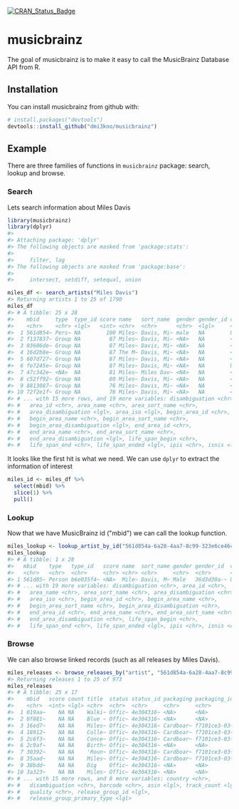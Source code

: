 
<!-- README.md is generated from README.Rmd. Please edit that file -->
[![CRAN\_Status\_Badge](http://www.r-pkg.org/badges/version/musicbrainz)](http://cran.r-project.org/package=musicbrainz)

musicbrainz
===========

The goal of musicbrainz is to make it easy to call the MusicBrainz Database API from R.

Installation
------------

You can install musicbrainz from github with:

``` r
# install.packages("devtools")
devtools::install_github("dmi3kno/musicbrainz")
```

Example
-------

There are three families of functions in `musicbrainz` package: search, lookup and browse.

### Search

Lets search information about Miles Davis

``` r
library(musicbrainz)
library(dplyr)
#> 
#> Attaching package: 'dplyr'
#> The following objects are masked from 'package:stats':
#> 
#>     filter, lag
#> The following objects are masked from 'package:base':
#> 
#>     intersect, setdiff, setequal, union

miles_df <- search_artists("Miles Davis")
#> Returning artists 1 to 25 of 1790
miles_df
#> # A tibble: 25 x 28
#>    mbid     type  type_id score name   sort_name  gender gender_id country
#>    <chr>    <chr> <lgl>   <int> <chr>  <chr>      <chr>  <lgl>     <chr>  
#>  1 561d854~ Pers~ NA        100 Miles~ Davis, Mi~ male   NA        US     
#>  2 f137837~ Group NA         87 Miles~ Davis, Mi~ <NA>   NA        <NA>   
#>  3 03606de~ Group NA         87 Miles~ Davis, Mi~ <NA>   NA        <NA>   
#>  4 16d2b8e~ Group NA         87 The M~ Davis, Mi~ <NA>   NA        <NA>   
#>  5 607d727~ Group NA         87 Miles~ Davis, Mi~ <NA>   NA        <NA>   
#>  6 fe7245e~ Group NA         87 Miles~ Davis, Mi~ <NA>   NA        US     
#>  7 47c342e~ <NA>  NA         81 Miles~ Miles Dav~ <NA>   NA        <NA>   
#>  8 c52ff92~ Group NA         80 Miles~ Davis, Mi~ <NA>   NA        <NA>   
#>  9 8813087~ Group NA         76 Miles~ Davis, Mi~ <NA>   NA        <NA>   
#> 10 72f2e1f~ Group NA         76 Miles~ Davis, Mi~ <NA>   NA        <NA>   
#> # ... with 15 more rows, and 19 more variables: disambiguation <chr>,
#> #   area_id <chr>, area_name <chr>, area_sort_name <chr>,
#> #   area_disambiguation <lgl>, area_iso <lgl>, begin_area_id <chr>,
#> #   begin_area_name <chr>, begin_area_sort_name <chr>,
#> #   begin_area_disambiguation <lgl>, end_area_id <chr>,
#> #   end_area_name <chr>, end_area_sort_name <chr>,
#> #   end_area_disambiguation <lgl>, life_span_begin <chr>,
#> #   life_span_end <chr>, life_span_ended <lgl>, ipis <chr>, isnis <lgl>
```

It looks like the first hit is what we need. We can use `dplyr` to extract the information of interest

``` r
miles_id <- miles_df %>% 
  select(mbid) %>%
  slice(1) %>% 
  pull()
```

### Lookup

Now that we have MusicBrainz id ("mbid") we can call the lookup function.

``` r
miles_lookup <- lookup_artist_by_id("561d854a-6a28-4aa7-8c99-323e6ce46c2a")
miles_lookup
#> # A tibble: 1 x 28
#>   mbid    type   type_id   score name  sort_name gender gender_id  country
#>   <chr>   <chr>  <chr>     <chr> <chr> <chr>     <chr>  <chr>      <chr>  
#> 1 561d85~ Person b6e035f4~ <NA>  Mile~ Davis, M~ Male   36d3d30a-~ US     
#> # ... with 19 more variables: disambiguation <chr>, area_id <chr>,
#> #   area_name <chr>, area_sort_name <chr>, area_disambiguation <chr>,
#> #   area_iso <chr>, begin_area_id <chr>, begin_area_name <chr>,
#> #   begin_area_sort_name <chr>, begin_area_disambiguation <chr>,
#> #   end_area_id <chr>, end_area_name <chr>, end_area_sort_name <chr>,
#> #   end_area_disambiguation <chr>, life_span_begin <chr>,
#> #   life_span_end <chr>, life_span_ended <lgl>, ipis <chr>, isnis <chr>
```

### Browse

We can also browse linked records (such as all releases by Miles Davis).

``` r
miles_releases <- browse_releases_by("artist", "561d854a-6a28-4aa7-8c99-323e6ce46c2a")
#> Returning releases 1 to 25 of 973
miles_releases
#> # A tibble: 25 x 17
#>    mbid   score count title  status status_id packaging packaging_id date 
#>    <chr>  <int> <lgl> <chr>  <chr>  <chr>     <chr>     <chr>        <chr>
#>  1 019aa~    NA NA    Walki~ Offic~ 4e304316~ <NA>      <NA>         1954 
#>  2 0f881~    NA NA    Blue ~ Offic~ 4e304316~ <NA>      <NA>         1954 
#>  3 16ed7~    NA NA    Miles~ Offic~ 4e304316~ Cardboar~ f7101ce3-03~ 1954 
#>  4 18912~    NA NA    Colle~ Offic~ 4e304316~ Cardboar~ f7101ce3-03~ 1956 
#>  5 2c6f3~    NA NA    Conce~ Offic~ 4e304316~ Cardboar~ f7101ce3-03~ 1956 
#>  6 2c9af~    NA NA    Birth~ Offic~ 4e304316~ <NA>      <NA>         1957~
#>  7 30392~    NA NA    'Roun~ Offic~ 4e304316~ Cardboar~ f7101ce3-03~ 1957~
#>  8 35aad~    NA NA    Miles~ Offic~ 4e304316~ Cardboar~ f7101ce3-03~ 1958 
#>  9 38bdd~    NA NA    Dig    Offic~ 4e304316~ <NA>      <NA>         1956 
#> 10 3a323~    NA NA    Miles~ Offic~ 4e304316~ <NA>      <NA>         1956 
#> # ... with 15 more rows, and 8 more variables: country <chr>,
#> #   disambiguation <chr>, barcode <chr>, asin <lgl>, track_count <lgl>,
#> #   quality <chr>, release_group_id <lgl>,
#> #   release_group_primary_type <lgl>
```
